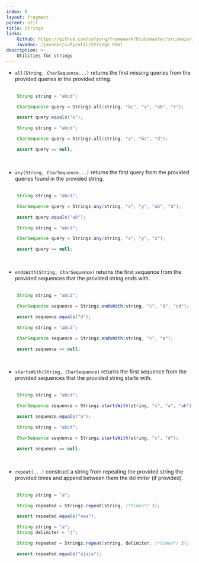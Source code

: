 ```yaml
---
index: 6
layout: fragment
parent: util
title: Stringz
links:
    GitHub: https://github.com/cufyorg/framework/blob/master/src/main/java/cufy/util/Stringz.java
    Javadoc: /javadoc/cufy/util/Stringz.html
description: >-
    Utilities for strings
---
```


- `all(String, CharSequence...)` returns the first missing queries
from the provided queries in the provided string. 
<br><br>
```java 
    String string = "abcd";

    CharSequence query = Stringz.all(string, "bc", "x", "ab", "r");

    assert query.equals("x");
```
```java 
    String string = "abcd";

    CharSequence query = Stringz.all(string, "a", "bc", "d");

    assert query == null;
```
<br>

- `any(String, CharSequence...)` returns the first query from the 
provided queries found in the provided string.
<br><br>
```java 
    String string = "abcd";

    CharSequence query = Stringz.any(string, "x", "y", "ab", "d");

    assert query.equals("ab");
```
```java 
    String string = "abcd";

    CharSequence query = Stringz.any(string, "x", "y", "z");

    assert query == null;
```
<br>

- `endsWith(String, CharSequence)` returns the first sequence from
the provided sequences that the provided string ends with.
<br><br>
```java 
    String string = "abcd";

    CharSequence sequence = Stringz.endsWith(string, "c", "d", "cd");

    assert sequence.equals("d");
```
```java 
    String string = "abcd";

    CharSequence sequence = Stringz.endsWith(string, "c", "a");

    assert sequence == null;
```
<br>

- `startsWith(String, CharSequence)` returns the first sequence from
the provided sequences that the provided string starts with.
<br><br>
```java 
    String string = "abcd";

    CharSequence sequence = Stringz.startsWith(string, "c", "a", "ab");

    assert sequence.equals("a");
```
```java 
    String string = "abcd";

    CharSequence sequence = Stringz.startsWith(string, "c", "d");

    assert sequence == null;
```
<br>

- `repeat(...)` construct a string from repeating the provided string
the provided times and append between them the delimiter (if provided).
<br><br>
```java 
    String string = "a";

    String repeated = Stringz.repeat(string, /*times*/ 3);

    assert repeated.equals("aaa");
```
```java 
    String string = "a";
    String delimiter = "|";

    String repeated = Stringz.repeat(string, delimiter, /*times*/ 3);

    assert repeated.equals("a|a|a");
```